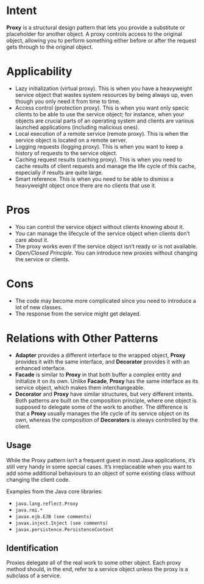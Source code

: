 # Intent
**Proxy** is a structural design pattern that lets you provide a substitute or placeholder for another
object. A proxy controls access to the original object, allowing you to perform something either
before or after the request gets through to the original object.

# Applicability
* Lazy initialization (virtual proxy). This is when you have a heavyweight service object that wastes system resources by being always up, even though you only need it from time to time.
* Access control (protection proxy). This is when you want only specic clients to be able to use the service object; for instance, when your objects are crucial parts of an operating system and clients are various launched applications (including malicious ones).
* Local execution of a remote service (remote proxy). This is when the service object is located on a remote server.
*  Logging requests (logging proxy). This is when you want to keep a history of requests to the service object.
* Caching request results (caching proxy). This is when you need to cache results of client requests and manage the life cycle of this cache, especially if results are quite large.
* Smart reference. This is when you need to be able to dismiss a heavyweight object once there are no clients that use it.

# Pros
* You can control the service object without clients knowing about it.
* You can manage the lifecycle of the service object when clients don’t care about it.
* The proxy works even if the service object isn’t ready or is not available.
* _Open/Closed Principle_. You can introduce new proxies without changing the service or clients.

# Cons
* The code may become more complicated since you need to introduce a lot of new classes.
* The response from the service might get delayed.

# Relations with Other Patterns
* **Adapter** provides a different interface to the wrapped object, **Proxy** provides it with the same interface, and **Decorator** provides it with an enhanced interface.
* **Facade** is similar to **Proxy** in that both buffer a complex entity and initialize it on its own. Unlike **Facade**, **Proxy** has the same interface as its service object, which makes them interchangeable.
* **Decorator** and **Proxy** have similar structures, but very different intents. Both patterns are built on the composition principle, where one object is supposed to delegate some of the work to another. The difference is that a **Proxy** usually manages the life cycle of its service object on its own, whereas the composition of **Decorators** is always controlled by the client.

## Usage
While the Proxy pattern isn’t a frequent guest in most Java applications, it’s still very handy in some special cases. It’s irreplaceable when you want to add some additional behaviours to an object of some existing class without changing the client code.

Examples from the Java core libraries:
* `java.lang.reflect.Proxy`
* `java.rmi.*`
* `javax.ejb.EJB (see comments)`
* `javax.inject.Inject (see comments)`
* `javax.persistence.PersistenceContext`

## Identification
Proxies delegate all of the real work to some other object. Each proxy method should, in the end, refer to a service object unless the proxy is a subclass of a service.
